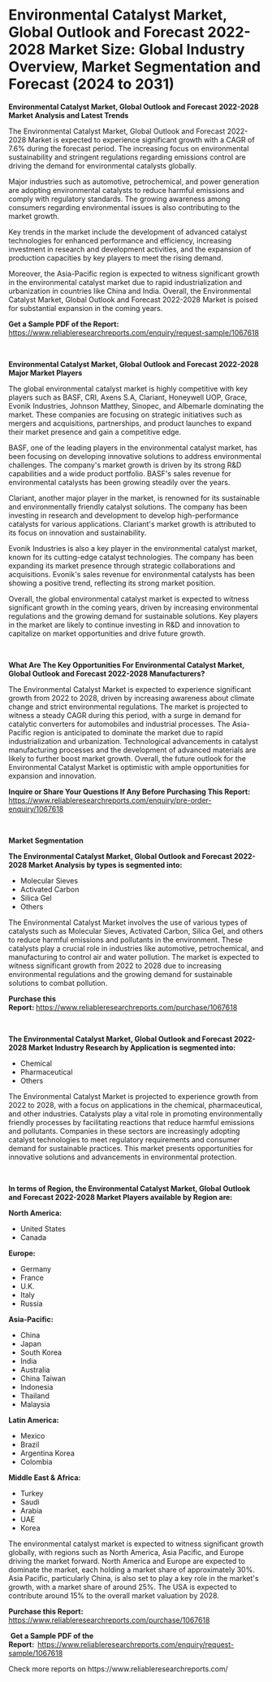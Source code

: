 <p><h1>Environmental Catalyst Market, Global Outlook and Forecast 2022-2028 Market Size: Global Industry Overview, Market Segmentation and Forecast (2024 to 2031)</h1></p><p><strong>Environmental Catalyst Market, Global Outlook and Forecast 2022-2028 Market Analysis and Latest Trends</strong></p>
<p><p>The Environmental Catalyst Market, Global Outlook and Forecast 2022-2028 Market is expected to experience significant growth with a CAGR of 7.6% during the forecast period. The increasing focus on environmental sustainability and stringent regulations regarding emissions control are driving the demand for environmental catalysts globally. </p><p>Major industries such as automotive, petrochemical, and power generation are adopting environmental catalysts to reduce harmful emissions and comply with regulatory standards. The growing awareness among consumers regarding environmental issues is also contributing to the market growth.</p><p>Key trends in the market include the development of advanced catalyst technologies for enhanced performance and efficiency, increasing investment in research and development activities, and the expansion of production capacities by key players to meet the rising demand.</p><p>Moreover, the Asia-Pacific region is expected to witness significant growth in the environmental catalyst market due to rapid industrialization and urbanization in countries like China and India. Overall, the Environmental Catalyst Market, Global Outlook and Forecast 2022-2028 Market is poised for substantial expansion in the coming years.</p></p>
<p><strong>Get a Sample PDF of the Report:&nbsp;</strong> <a href="https://www.reliableresearchreports.com/enquiry/request-sample/1067618">https://www.reliableresearchreports.com/enquiry/request-sample/1067618</a></p>
<p>&nbsp;</p>
<p><strong>Environmental Catalyst Market, Global Outlook and Forecast 2022-2028 Major Market Players</strong></p>
<p><p>The global environmental catalyst market is highly competitive with key players such as BASF, CRI, Axens S.A, Clariant, Honeywell UOP, Grace, Evonik Industries, Johnson Matthey, Sinopec, and Albemarle dominating the market. These companies are focusing on strategic initiatives such as mergers and acquisitions, partnerships, and product launches to expand their market presence and gain a competitive edge.</p><p>BASF, one of the leading players in the environmental catalyst market, has been focusing on developing innovative solutions to address environmental challenges. The company's market growth is driven by its strong R&D capabilities and a wide product portfolio. BASF's sales revenue for environmental catalysts has been growing steadily over the years.</p><p>Clariant, another major player in the market, is renowned for its sustainable and environmentally friendly catalyst solutions. The company has been investing in research and development to develop high-performance catalysts for various applications. Clariant's market growth is attributed to its focus on innovation and sustainability.</p><p>Evonik Industries is also a key player in the environmental catalyst market, known for its cutting-edge catalyst technologies. The company has been expanding its market presence through strategic collaborations and acquisitions. Evonik's sales revenue for environmental catalysts has been showing a positive trend, reflecting its strong market position.</p><p>Overall, the global environmental catalyst market is expected to witness significant growth in the coming years, driven by increasing environmental regulations and the growing demand for sustainable solutions. Key players in the market are likely to continue investing in R&D and innovation to capitalize on market opportunities and drive future growth.</p></p>
<p>&nbsp;</p>
<p><strong>What Are The Key Opportunities For Environmental Catalyst Market, Global Outlook and Forecast 2022-2028 Manufacturers?</strong></p>
<p><p>The Environmental Catalyst Market is expected to experience significant growth from 2022 to 2028, driven by increasing awareness about climate change and strict environmental regulations. The market is projected to witness a steady CAGR during this period, with a surge in demand for catalytic converters for automobiles and industrial processes. The Asia-Pacific region is anticipated to dominate the market due to rapid industrialization and urbanization. Technological advancements in catalyst manufacturing processes and the development of advanced materials are likely to further boost market growth. Overall, the future outlook for the Environmental Catalyst Market is optimistic with ample opportunities for expansion and innovation.</p></p>
<p><strong>Inquire or Share Your Questions If Any Before Purchasing This Report:</strong> <a href="https://www.reliableresearchreports.com/enquiry/pre-order-enquiry/1067618">https://www.reliableresearchreports.com/enquiry/pre-order-enquiry/1067618</a></p>
<p>&nbsp;</p>
<p><strong>Market Segmentation</strong></p>
<p><strong>The Environmental Catalyst Market, Global Outlook and Forecast 2022-2028 Market Analysis by types is segmented into:</strong></p>
<p><ul><li>Molecular Sieves</li><li>Activated Carbon</li><li>Silica Gel</li><li>Others</li></ul></p>
<p><p>The Environmental Catalyst Market involves the use of various types of catalysts such as Molecular Sieves, Activated Carbon, Silica Gel, and others to reduce harmful emissions and pollutants in the environment. These catalysts play a crucial role in industries like automotive, petrochemical, and manufacturing to control air and water pollution. The market is expected to witness significant growth from 2022 to 2028 due to increasing environmental regulations and the growing demand for sustainable solutions to combat pollution.</p></p>
<p><strong>Purchase this Report:&nbsp;</strong><a href="https://www.reliableresearchreports.com/purchase/1067618">https://www.reliableresearchreports.com/purchase/1067618</a></p>
<p>&nbsp;</p>
<p><strong>The Environmental Catalyst Market, Global Outlook and Forecast 2022-2028 Market Industry Research by Application is segmented into:</strong></p>
<p><ul><li>Chemical</li><li>Pharmaceutical</li><li>Others</li></ul></p>
<p><p>The Environmental Catalyst Market is projected to experience growth from 2022 to 2028, with a focus on applications in the chemical, pharmaceutical, and other industries. Catalysts play a vital role in promoting environmentally friendly processes by facilitating reactions that reduce harmful emissions and pollutants. Companies in these sectors are increasingly adopting catalyst technologies to meet regulatory requirements and consumer demand for sustainable practices. This market presents opportunities for innovative solutions and advancements in environmental protection.</p></p>
<p>&nbsp;</p>
<p><strong>In terms of Region, the Environmental Catalyst Market, Global Outlook and Forecast 2022-2028 Market Players available by Region are:</strong></p>
<p>
    <p> <strong> North America: </strong>
        <ul>
            <li>United States</li>
            <li>Canada</li>
        </ul>
        </p> 
    <p> <strong> Europe: </strong>
        <ul>
            <li>Germany</li>
            <li>France</li>
            <li>U.K.</li>
            <li>Italy</li>
            <li>Russia</li>
        </ul>
        </p> 
    <p> <strong> Asia-Pacific: </strong>
        <ul>
            <li>China</li>
            <li>Japan</li>
            <li>South Korea</li>
            <li>India</li>
            <li>Australia</li>
            <li>China Taiwan</li>
            <li>Indonesia</li>
            <li>Thailand</li>
            <li>Malaysia</li>
        </ul>
        </p> 
    <p> <strong> Latin America: </strong>
        <ul>
            <li>Mexico</li>
            <li>Brazil</li>
            <li>Argentina Korea</li>
            <li>Colombia</li>
        </ul>
        </p> 
    <p> <strong> Middle East & Africa: </strong>
        <ul>
            <li>Turkey</li>
            <li>Saudi</li>
            <li>Arabia</li>
            <li>UAE</li>
            <li>Korea</li>
        </ul>
    </p>
    </p>
<p><p>The environmental catalyst market is expected to witness significant growth globally, with regions such as North America, Asia Pacific, and Europe driving the market forward. North America and Europe are expected to dominate the market, each holding a market share of approximately 30%. Asia Pacific, particularly China, is also set to play a key role in the market's growth, with a market share of around 25%. The USA is expected to contribute around 15% to the overall market valuation by 2028.</p></p>
<p><strong>Purchase this Report: </strong><a href="https://www.reliableresearchreports.com/purchase/1067618">https://www.reliableresearchreports.com/purchase/1067618</a></p>
<p>&nbsp;<strong>Get a Sample PDF of the Report:&nbsp;&nbsp;</strong><a href="https://www.reliableresearchreports.com/enquiry/request-sample/1067618">https://www.reliableresearchreports.com/enquiry/request-sample/1067618</a></p>
<p><strong></strong></p>
<p>Check more reports on https://www.reliableresearchreports.com/</p>